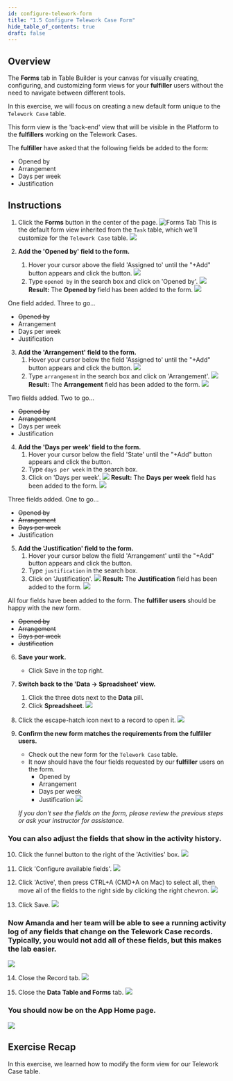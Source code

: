 ```yaml
---
id: configure-telework-form
title: "1.5 Configure Telework Case Form"
hide_table_of_contents: true
draft: false
---
```


## Overview

The **Forms** tab in Table Builder is your canvas for visually creating, configuring, and customizing form views for your **fulfiller** users without the need to navigate between different tools. 

In this exercise, we will focus on creating a new default form unique to the `Telework Case` table.

This form view is the 'back-end' view that will be visible in the Platform to the **fulfillers** working on the Telework Cases. 

The **fulfiller** have asked that the following fields be added to the form:
* Opened by
* Arrangement
* Days per week
* Justification

## Instructions

1. Click the **Forms** button in the center of the page.
   ![Forms Tab](../images/2023-10-19-13-30-47.png)
   This is the default form view inherited from the `Task` table, which we'll customize for the `Telework Case` table.
   ![](../images/2023-11-03-10-06-30.png)


2. **Add the 'Opened by' field to the form.**
   1. Hover your cursor above the field 'Assigned to' until the "+Add" button appears and click the button. 
   ![](../images/2023-11-03-10-15-36.png)
   2. Type `opened by` in the search box and click on 'Opened by'.
   ![](../images/2023-10-19-14-59-40.png)
   **Result:** The **Opened by** field has been added to the form.
   ![](../images/2023-11-03-10-17-31.png)

One field added. Three to go...
* ~~Opened by~~
* Arrangement
* Days per week
* Justification

3. **Add the 'Arrangement' field to the form.**
   1. Hover your cursor below the field 'Assigned to' until the "+Add" button appears and click the button. 
   ![](../images/2023-11-03-10-20-23.png)
   2. Type `arrangement` in the search box and click on 'Arrangement'.
   ![](../images/2023-10-19-15-09-39.png)
   **Result:** The **Arrangement** field has been added to the form.
   ![](../images/2023-11-03-10-21-08.png)

Two fields added. Two to go...
* ~~Opened by~~
* ~~Arrangement~~
* Days per week
* Justification

4. **Add the 'Days per week' field to the form.**
   1. Hover your cursor below the field 'State' until the "+Add" button appears and click the button.
   2. Type `days per week` in the search box.
   3. Click on 'Days per week'.
   ![](../images/2023-11-03-10-24-57.png)
   **Result:** The **Days per week** field has been added to the form.
   ![](../images/2023-11-03-10-26-41.png)

Three fields added. One to go...
* ~~Opened by~~
* ~~Arrangement~~
* ~~Days per week~~
* Justification

5. **Add the 'Justification' field to the form.**
   1. Hover your cursor below the field 'Arrangement' until the "+Add" button appears and click the button.
   2. Type `justification` in the search box.
   3. Click on 'Justification'.
   ![](../images/2023-11-03-10-30-08.png)
   **Result:** The **Justification** field has been added to the form.
   ![](../images/2023-11-03-10-33-13.png)

All four fields have been added to the form. The **fulfiller users** should be happy with the new form. 
* ~~Opened by~~
* ~~Arrangement~~
* ~~Days per week~~
* ~~Justification~~

6. **Save your work.**
    * Click <span className="button-purple">Save</span> in the top right. 


7. **Switch back to the 'Data -> Spreadsheet' view.**
    1.  Click the three dots next to the **Data** pill.
    2.  Click **Spreadsheet**.
   ![](../images/2023-10-19-18-45-29.png)


8. Click the escape-hatch icon next to a record to open it. 
![](../images/2023-11-08-19-44-43.png)


9. **Confirm the new form matches the requirements from the fulfiller users.**
   * Check out the new form for the `Telework Case` table.
   * It now should have the four fields requested by our **fulfiller** users on the form. 
      * Opened by
      * Arrangement
      * Days per week
      * Justification
   ![](../images/2023-11-04-23-09-04.png)

   _If you don't see the fields on the form, please review the previous steps or ask your instructor for assistance._


### You can also adjust the fields that show in the activity history.


10. Click the funnel button to the right of the 'Activities' box.
![](../images/2023-11-08-19-45-50.png)


11. Click 'Configure available fields'.
![](../images/2023-11-08-19-46-30.png)


12. Click 'Active', then press CTRL+A (CMD+A on Mac) to select all, then move all of the fields to the right side by clicking the right chevron.
![](../images/2023-11-08-19-47-44.png)


13. Click <span className="button-purple-square">Save</span>.
![](../images/2023-11-08-19-48-19.png)


### Now Amanda and her team will be able to see a running activity log of any fields that change on the Telework Case records.  Typically, you would not add all of these fields, but this makes the lab easier. 

![](../images/2023-11-08-19-49-45.png)


14.  Close the Record tab.
   ![](../images/2023-10-19-21-24-24.png)


15. Close the **Data Table and Forms** tab.
   ![](../images/2023-10-19-17-21-01.png)


### You should now be on the **App Home** page. 
   ![](../images/2023-11-03-10-47-36.png)

## Exercise Recap

In this exercise, we learned how to modify the form view for our Telework Case table.
